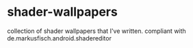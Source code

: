 # shader-wallpapers
collection of shader wallpapers that I've written. compliant with de.markusfisch.android.shadereditor
